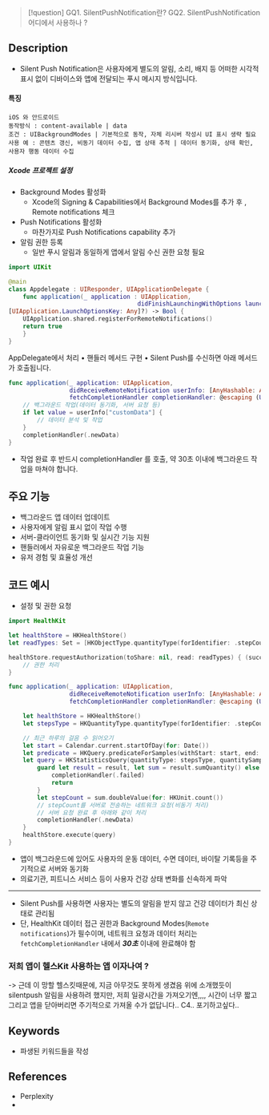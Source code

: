 >[!question]
>GQ1. SilentPushNotification란?
>GQ2. SilentPushNotification 어디에서 사용하나 ? 

## Description
- Silent Push Notification은 사용자에게 별도의 알림, 소리, 배지 등 어떠한 시각적 표시 없이 디바이스와 앱에 전달되는 푸시 메시지 방식입니다.
#### 특징
	iOS 와 안드로이드 
	동작방식 : content-available | data
	조건 : UIBackgroundModes | 기본적으로 동작, 자체 리시버 작성시 UI 표시 생략 필요 
	사용 예 : 콘텐츠 갱신, 비동기 데이터 수집, 앱 상태 추적 | 데이터 동기화, 상태 확인, 사용자 행동 데이터 수집 

##### Xcode 프로젝트 설정 
- Background Modes 활성화 
	- Xcode의 Signing  & Capabilities에서 Background Modes를 추가 후 , Remote notifications 체크 
- Push Notifications 활성화 
	- 마찬가지로 Push Notifications capability 추가 
- 알림 권한 등록 
	- 일반 푸시 알림과 동일하게 앱에서 알림 수신 권한 요청 필요 
```swift
import UIKit

@main 
class Appdelegate : UIResponder, UIApplicationDelegate {
	func application(_ application : UIApplication,
									didFinishLaunchingWithOptions launchOptions:
[UIApplication.LaunchOptionsKey: Any]?) -> Bool { 
	UIApplication.shared.registerForRemoteNotifications()
	return true
	}
}
```

AppDelegate에서 처리
	•	핸들러 메서드 구현
	•	Silent Push를 수신하면 아래 메서드가 호출됩니다.
```swift 
func application(_ application: UIApplication,
                 didReceiveRemoteNotification userInfo: [AnyHashable: Any],
                 fetchCompletionHandler completionHandler: @escaping (UIBackgroundFetchResult) -> Void) {
    // 백그라운드 작업(데이터 동기화, 서버 요청 등)
    if let value = userInfo["customData"] {
        // 데이터 분석 및 작업
    }
    completionHandler(.newData)
}

```

- 작업 완료 후 반드시 completionHandler 를 호출, 약 30초 이내에 백그라운드 작업을 마쳐야 합니다. 

## 주요 기능
+ 백그라운드 앱 데이터 업데이트
+ 사용자에게 알림 표시 없이 작업 수행 
+ 서버-클라이언트 동기화 및 실시간 기능 지원
+ 핸들러에서 자유로운 백그라운드 작업 기능
+ 유저 경험 및 효율성 개선 

## 코드 예시
+ 설정 및 권한 요청 
```swift
import HealthKit

let healthStore = HKHealthStore()
let readTypes: Set = [HKObjectType.quantityType(forIdentifier: .stepCount)!]

healthStore.requestAuthorization(toShare: nil, read: readTypes) { (success, error) in
    // 권한 처리
}
```

```swift
func application(_ application: UIApplication,
                 didReceiveRemoteNotification userInfo: [AnyHashable: Any],
                 fetchCompletionHandler completionHandler: @escaping (UIBackgroundFetchResult) -> Void) {

    let healthStore = HKHealthStore()
    let stepsType = HKQuantityType.quantityType(forIdentifier: .stepCount)!

    // 최근 하루의 걸음 수 읽어오기
    let start = Calendar.current.startOfDay(for: Date())
    let predicate = HKQuery.predicateForSamples(withStart: start, end: Date())
    let query = HKStatisticsQuery(quantityType: stepsType, quantitySamplePredicate: predicate, options: .cumulativeSum) { (_, result, error) in
        guard let result = result, let sum = result.sumQuantity() else {
            completionHandler(.failed)
            return
        }
        let stepCount = sum.doubleValue(for: HKUnit.count())
        // stepCount를 서버로 전송하는 네트워크 요청(비동기 처리)
        // 서버 요청 완료 후 아래와 같이 처리
        completionHandler(.newData)
    }
    healthStore.execute(query)
}

```
- 앱이 백그라운드에 있어도 사용자의 운동 데이터, 수면 데이터, 바이탈 기록등을 주기적으로 서버와 동기화 
- 의료기관, 피트니스 서비스 등이 사용자 건강 상태 변화를 신속하게 파악
---
- Silent Push를 사용하면 사용자는 별도의 알림을 받지 않고 건강 데이터가 최신 상태로 관리됨 
 - 단, HealthKit 데이터 접근 권한과 Background Modes(`Remote notifications`)가 필수이며, 네트워크 요청과 데이터 처리는 `fetchCompletionHandler` 내에서 ***30초*** 이내에 완료해야 함
### 저희 앱이 헬스Kit 사용하는 앱 이자나여 ? 
-> 근데 이 망할 헬스킷때문에, 지금 아무것도 못하게 생겼음
위에 소개했듯이 silentpush 알림을 사용하려 했지만, 저희 일광시간을 가져오기엔,,,, 시간이 너무 짧고 그리고 앱을 닫아버리면 주기적으로 가져올 수가 없답니다..
C4.. 포기하고싶다..

## Keywords
+ 파생된 키워드들을 작성

## References
- Perplexity 
-